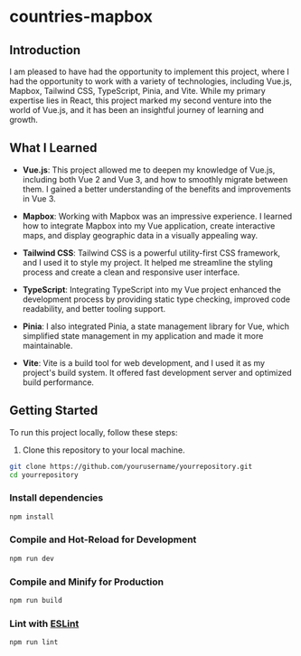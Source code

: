 # countries-mapbox

## Introduction

I am pleased to have had the opportunity to implement this project, where I had the opportunity to work with a variety of technologies, including Vue.js, Mapbox, Tailwind CSS, TypeScript, Pinia, and Vite. While my primary expertise lies in React, this project marked my second venture into the world of Vue.js, and it has been an insightful journey of learning and growth.

## What I Learned

- **Vue.js**: This project allowed me to deepen my knowledge of Vue.js, including both Vue 2 and Vue 3, and how to smoothly migrate between them. I gained a better understanding of the benefits and improvements in Vue 3.

- **Mapbox**: Working with Mapbox was an impressive experience. I learned how to integrate Mapbox into my Vue application, create interactive maps, and display geographic data in a visually appealing way.

- **Tailwind CSS**: Tailwind CSS is a powerful utility-first CSS framework, and I used it to style my project. It helped me streamline the styling process and create a clean and responsive user interface.

- **TypeScript**: Integrating TypeScript into my Vue project enhanced the development process by providing static type checking, improved code readability, and better tooling support.

- **Pinia**: I also integrated Pinia, a state management library for Vue, which simplified state management in my application and made it more maintainable.

- **Vite**: Vite is a build tool for web development, and I used it as my project's build system. It offered fast development server and optimized build performance.

## Getting Started

To run this project locally, follow these steps:

1. Clone this repository to your local machine.

```bash
git clone https://github.com/yourusername/yourrepository.git
cd yourrepository
```

### Install dependencies

```sh
npm install
```

### Compile and Hot-Reload for Development

```sh
npm run dev
```

### Compile and Minify for Production

```sh
npm run build
```

### Lint with [ESLint](https://eslint.org/)

```sh
npm run lint
```
